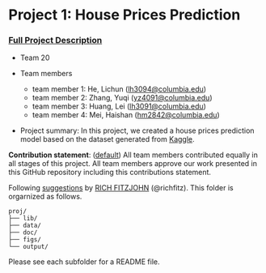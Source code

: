 # Project 1: House Prices Prediction


### [Full Project Description](doc/project_desc.md)

+ Team 20
+ Team members
	+ team member 1: He, Lichun (lh3094@columbia.edu)
	+ team member 2: Zhang, Yuqi (yz4091@columbia.edu)
	+ team member 3: Huang, Lei (lh3091@columbia.edu)
	+ team member 4: Mei, Haishan (hm2842@columbia.edu)

+ Project summary: In this project, we created a house prices prediction model based on the dataset generated from [Kaggle](https://www.kaggle.com/competitions/house-prices-advanced-regression-techniques/data).
	
**Contribution statement**: ([default](doc/a_note_on_contributions.md)) All team members contributed equally in all stages of this project. All team members approve our work presented in this GitHub repository including this contributions statement. 

Following [suggestions](http://nicercode.github.io/blog/2013-04-05-projects/) by [RICH FITZJOHN](http://nicercode.github.io/about/#Team) (@richfitz). This folder is orgarnized as follows.

```
proj/
├── lib/
├── data/
├── doc/
├── figs/
└── output/
```

Please see each subfolder for a README file.
